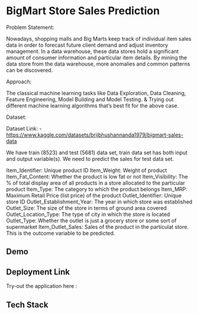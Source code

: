 
#   BigMart Store Sales Prediction

Problem Statement:

Nowadays, shopping malls and Big Marts keep track of individual item sales data in
order to forecast future client demand and adjust inventory management. In a data
warehouse, these data stores hold a significant amount of consumer information and
particular item details. By mining the data store from the data warehouse, more
anomalies and common patterns can be discovered.

Approach:

 The classical machine learning tasks like Data Exploration, Data Cleaning,
Feature Engineering, Model Building and Model Testing. & Trying out different machine
learning algorithms that’s best fit for the above case.

Dataset:

Dataset Link: - https://www.kaggle.com/datasets/brijbhushannanda1979/bigmart-sales-data

We have train (8523) and test (5681) data set, train data set has both input and output
variable(s). We need to predict the sales for test data set.

Item_Identifier: Unique product ID
Item_Weight: Weight of product
Item_Fat_Content: Whether the product is low fat or not
Item_Visibility: The % of total display area of all products in a store allocated to the
particular product
Item_Type: The category to which the product belongs
Item_MRP: Maximum Retail Price (list price) of the product
Outlet_Identifier: Unique store ID
Outlet_Establishment_Year: The year in which store was established
Outlet_Size: The size of the store in terms of ground area covered
Outlet_Location_Type: The type of city in which the store is located
Outlet_Type: Whether the outlet is just a grocery store or some sort of supermarket
Item_Outlet_Sales: Sales of the product in the particulat store. This is the outcome
variable to be predicted.



## Demo

## Deployment Link 

Try-out the application here : 














## Tech Stack


